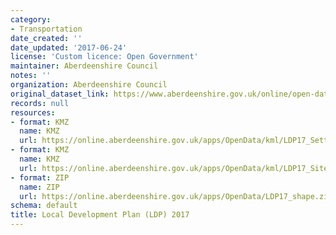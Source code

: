 ```yaml
---
category:
- Transportation
date_created: ''
date_updated: '2017-06-24'
license: 'Custom licence: Open Government'
maintainer: Aberdeenshire Council
notes: ''
organization: Aberdeenshire Council
original_dataset_link: https://www.aberdeenshire.gov.uk/online/open-data/
records: null
resources:
- format: KMZ
  name: KMZ
  url: https://online.aberdeenshire.gov.uk/apps/OpenData/kml/LDP17_Settlements.kmz
- format: KMZ
  name: KMZ
  url: https://online.aberdeenshire.gov.uk/apps/OpenData/kml/LDP17_Sites.kmz
- format: ZIP
  name: ZIP
  url: https://online.aberdeenshire.gov.uk/apps/OpenData/LDP17_shape.zip
schema: default
title: Local Development Plan (LDP) 2017
---
```

